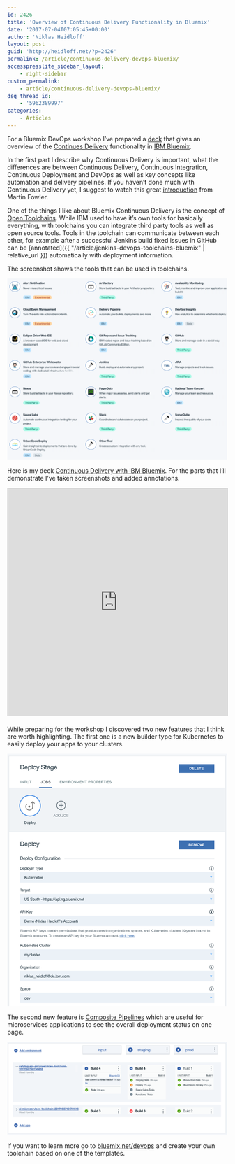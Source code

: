 ```yaml
---
id: 2426
title: 'Overview of Continuous Delivery Functionality in Bluemix'
date: '2017-07-04T07:05:45+00:00'
author: 'Niklas Heidloff'
layout: post
guid: 'http://heidloff.net/?p=2426'
permalink: /article/continuous-delivery-devops-bluemix/
accesspresslite_sidebar_layout:
    - right-sidebar
custom_permalink:
    - article/continuous-delivery-devops-bluemix/
dsq_thread_id:
    - '5962389997'
categories:
    - Articles
---
```


For a Bluemix DevOps workshop I’ve prepared a [deck](https://www.slideshare.net/niklasheidloff/ibm-bluemix-continuous-delivery) that gives an overview of the [Continues Delivery](https://console.bluemix.net/devops/getting-started) functionality in [IBM Bluemix](https://bluemix.net).

In the first part I describe why Continuous Delivery is important, what the differences are between Continuous Delivery, Continuous Integration, Continuous Deployment and DevOps as well as key concepts like automation and delivery pipelines. If you haven’t done much with Continuous Delivery yet, I suggest to watch this great [introduction](https://www.youtube.com/watch?v=aoMfbgF2D_4) from Martin Fowler.

One of the things I like about Bluemix Continuous Delivery is the concept of [Open Toolchains](https://console.bluemix.net/docs/services/ContinuousDelivery/toolchains_working.html#toolchains_getting_started). While IBM used to have it’s own tools for basically everything, with toolchains you can integrate third party tools as well as open source tools. Tools in the toolchain can communicate between each other, for example after a successful Jenkins build fixed issues in GitHub can be [annotated]({{ "/article/jenkins-devops-toolchains-bluemix" | relative_url }}) automatically with deployment information.

The screenshot shows the tools that can be used in toolchains.

![image](/assets/img/2017/07/toolchains1.png)

Here is my deck [Continuous Delivery with IBM Bluemix](https://www.slideshare.net/niklasheidloff/ibm-bluemix-continuous-delivery). For the parts that I’ll demonstrate I’ve taken screenshots and added annotations.

<iframe allowfullscreen="" frameborder="0" height="520" marginheight="0" marginwidth="0" scrolling="no" src="http://www.slideshare.net/slideshow/embed_code/key/rMfg4wCTvRDSFB" style="border:1px solid #CCC; border-width:1px 1px 0; margin-bottom:5px; max-width: 100%;" width="853"></iframe>

While preparing for the workshop I discovered two new features that I think are worth highlighting. The first one is a new builder type for Kubernetes to easily deploy your apps to your clusters.

![image](/assets/img/2017/07/toolchains3.png)

The second new feature is [Composite Pipelines](https://console.bluemix.net/docs/services/ContinuousDelivery/pipeline_composites.html#deliverypipeline_create_composite) which are useful for microservices applications to see the overall deployment status on one page.

![image](/assets/img/2017/07/toolchains2.png)

If you want to learn more go to [bluemix.net/devops](https://console.bluemix.net/devops/getting-started) and create your own toolchain based on one of the templates.